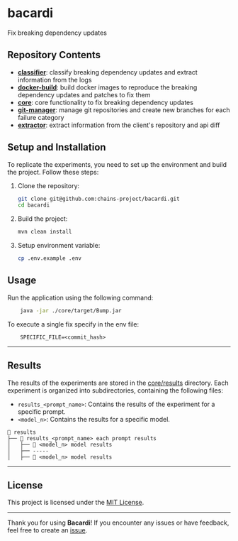 # bacardi
Fix breaking dependency updates

## Repository Contents

- **[classifier](breaking-classifier)**: classify breaking dependency updates and extract information from the logs
- **[docker-build](docker-build)**: build docker images to reproduce the breaking dependency updates and patches to fix them
- **[core](core)**: core functionality to fix breaking dependency updates
- **[git-manager](git-manager)**: manage git repositories and create new branches for each failure category
- **[extractor](extractor)**: extract information from the client's repository and api diff

## Setup and Installation

To replicate the experiments, you need to set up the environment and build the project. Follow these steps:

1. Clone the repository:
   ```bash
   git clone git@github.com:chains-project/bacardi.git
   cd bacardi
    ```
2. Build the project:
   ```bash
   mvn clean install
   ```
3. Setup environment variable:
   ```bash
   cp .env.example .env
   ```

## Usage

Run the application using the following command:
```bash
    java -jar ./core/target/Bump.jar
```

To execute a single fix specify in the env file:
```
    SPECIFIC_FILE=<commit_hash>
```
---
## Results
The results of the experiments are stored in the [core/results](results) directory. Each experiment is organized into subdirectories, containing the following files:
- `results_<prompt_name>`: Contains the results of the experiment for a specific prompt.
- `<model_n>`: Contains the results for a specific model.
```
📁 results
├── 📁 results_<prompt_name> each prompt results
│   ├── 📁 <model_n> model results
│   ├── -----
│   ├── 📁 <model_n> model results
```

---

## License

This project is licensed under the [MIT License](LICENSE).

---

Thank you for using **Bacardi**! If you encounter any issues or have feedback, feel free to create an [issue](https://github.com/chains-project/bacardi/issues).
